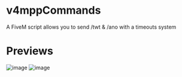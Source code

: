 # v4mppCommands
A FiveM script allows you to send /twt &amp; /ano with a timeouts system

# Previews
![image](https://user-images.githubusercontent.com/101105433/158786643-e0fb80be-4e31-4afd-bf91-9e18773a09a1.png)
![image](https://user-images.githubusercontent.com/101105433/158786737-307aca1b-e51c-4ac0-af2a-eab8689fffd5.png)

